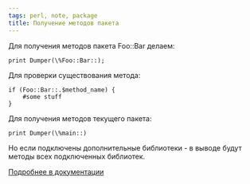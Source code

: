 ```yaml
---
tags: perl, note, package
title: Получение методов пакета
---
```


Для получения методов пакета Foo::Bar делаем:

    print Dumper(\%Foo::Bar::);

Для проверки существования метода:

    if (Foo::Bar::.$method_name) {
        #some stuff
    }

Для получения методов текущего пакета:

    print Dumper(\%main::)

Но если подключены дополнительные библиотеки - в выводе будут методы всех подключенных библиотек.

[Подробнее в документации](http://perldoc.perl.org/perlmod.html#Symbol-Tables)
